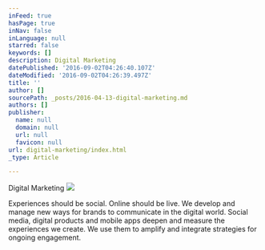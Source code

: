 ```yaml
---
inFeed: true
hasPage: true
inNav: false
inLanguage: null
starred: false
keywords: []
description: Digital Marketing
datePublished: '2016-09-02T04:26:40.107Z'
dateModified: '2016-09-02T04:26:39.497Z'
title: ''
author: []
sourcePath: _posts/2016-04-13-digital-marketing.md
authors: []
publisher:
  name: null
  domain: null
  url: null
  favicon: null
url: digital-marketing/index.html
_type: Article

---
```

Digital Marketing
![](https://the-grid-user-content.s3-us-west-2.amazonaws.com/229da083-39d1-4e45-800f-c26982157d3f.jpg)

Experiences should be social. Online should be live. We develop and manage new ways for brands to communicate in the digital world. Social media, digital products and mobile apps deepen and measure the experiences we create. We use them to amplify and integrate strategies for ongoing engagement.